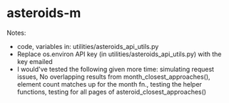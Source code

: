 # asteroids-m


Notes:


 - code, variables in: utilities/asteroids_api_utils.py
 - Replace os.environ API key (in utilities/asteroids_api_utils.py) with the key emailed
 - I would've tested the following given more time: simulating request issues, No overlapping results from month_closest_approaches(), element count matches up for the month fn., testing the helper functions, testing for all pages of asteroid_closest_approaches()
